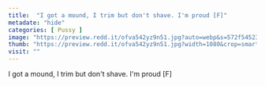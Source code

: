 ```yaml
---
title:  "I got a mound, I trim but don't shave. I'm proud [F]"
metadate: "hide"
categories: [ Pussy ]
image: "https://preview.redd.it/ofva542yz9n51.jpg?auto=webp&s=572f5452352f59953aad47fbdcc16cb76c1b0be6"
thumb: "https://preview.redd.it/ofva542yz9n51.jpg?width=1080&crop=smart&auto=webp&s=69b39072642a4c3b6a3ea5f3f06ca48c306fc244"
visit: ""
---
```

I got a mound, I trim but don't shave. I'm proud [F]
